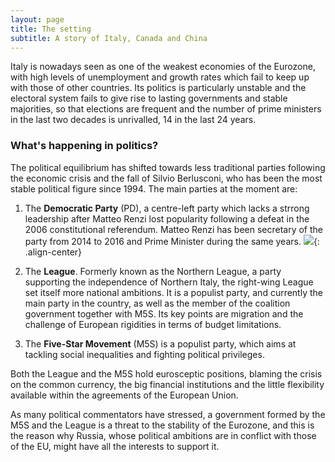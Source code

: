 ```yaml
---
layout: page
title: The setting
subtitle: A story of Italy, Canada and China
---
```


Italy is nowadays seen as one of the weakest economies of the Eurozone, with high levels of unemployment and growth rates which fail to keep up with those of other countries. Its politics is particularly unstable and the electoral system fails to give rise to lasting governments and stable majorities, so that elections are frequent and the number of prime ministers in the last two decades is unrivalled, 14 in the last 24 years.

### What's happening in politics?

The political equilibrium has shifted towards less traditional parties following the economic crisis and the fall of Silvio Berlusconi, who has been the most stable political figure since 1994. The main parties at the moment are:

1. The **Democratic Party** (PD), a centre-left party which lacks a strrong leadership after Matteo Renzi lost popularity following a defeat in the 2006 constitutional referendum. Matteo Renzi has been secretary of the party from 2014 to 2016 and Prime Minister during the same years. ![](../img/renzi){: .align-center}

2. The **League**. Formerly known as the Northern League, a party supporting the independence of Northern Italy, the right-wing League set itself more national ambitions. It is a populist party, and currently the main party in the country, as well as the member of the coalition government together with M5S. Its key points are migration and the challenge of European rigidities in terms of budget limitations.

3. The **Five-Star Movement** (M5S) is a populist party, which aims at tackling social inequalities and fighting political privileges.

Both the League and the M5S hold eurosceptic positions, blaming the crisis on the common currency, the big financial institutions and the little flexibility available within the agreements of the European Union.

As many political commentators have stressed, a government formed by the M5S and the League is a threat to the stability of the Eurozone, and this is the reason why Russia, whose political ambitions are in conflict with those of the EU, might have all the interests to support it.
